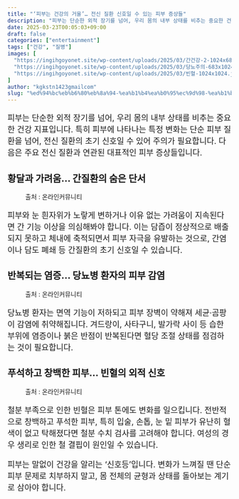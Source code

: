 ```yaml
---
title: "‘피부는 건강의 거울’… 전신 질환 신호일 수 있는 피부 증상들"
description: "피부는 단순한 외적 장기를 넘어, 우리 몸의 내부 상태를 비추는 중요한 건강 지표입니다. 특히 피부에 나타나는 특정 변화는 단순 피부 질환을 넘어, 전신 질환의 초기 신호일 수 있어 주의가 필요합니다. 다음은 주요 전신 질환과 연관된 대표적인 피부 증상들입니다."
date: 2025-03-23T00:05:03+09:00
draft: false
categories: ["entertainment"]
tags: ["건강", "질병"]
images: [
  "https://ingihgoyonet.site/wp-content/uploads/2025/03/간건강-2-1024x683.jpg"
  "https://ingihgoyonet.site/wp-content/uploads/2025/03/당뇨주의-683x1024.jpg"
  "https://ingihgoyonet.site/wp-content/uploads/2025/03/빈혈-1024x1024.jpg"
]
author: "kgkstn1423gmailcom"
slug: "%ed%94%bc%eb%b6%80%eb%8a%94-%ea%b1%b4%ea%b0%95%ec%9d%98-%ea%b1%b0%ec%9a%b8-%ec%a0%84%ec%8b%a0-%ec%a7%88%ed%99%98-%ec%8b%a0%ed%98%b8%ec%9d%bc-%ec%88%98-%ec%9e%88%eb%8a%94"
---
```


<p style="font-size:18px">피부는 단순한 외적 장기를 넘어, 우리 몸의 내부 상태를 비추는 중요한 건강 지표입니다. 특히 피부에 나타나는 특정 변화는 단순 피부 질환을 넘어, 전신 질환의 초기 신호일 수 있어 주의가 필요합니다. 다음은 주요 전신 질환과 연관된 대표적인 피부 증상들입니다.</p> <h2 >황달과 가려움… 간질환의 숨은 단서</h2> <figure ><img src="https://ingihgoyonet.site/wp-content/uploads/2025/03/간건강-2-1024x683.jpg" alt="" style="aspect-ratio:16/9;object-fit:cover"/><figcaption >출처 : 온라인커뮤니티</figcaption></figure> <p style="font-size:18px">피부와 눈 흰자위가 노랗게 변하거나 이유 없는 가려움이 지속된다면 간 기능 이상을 의심해봐야 합니다. 이는 담즙이 정상적으로 배출되지 못하고 체내에 축적되면서 피부 자극을 유발하는 것으로, 간염이나 담도 폐쇄 등 간질환의 초기 신호일 수 있습니다.</p> <h2 >반복되는 염증… 당뇨병 환자의 피부 감염</h2> <figure ><img src="https://ingihgoyonet.site/wp-content/uploads/2025/03/당뇨주의-683x1024.jpg" alt="" style="aspect-ratio:16/9;object-fit:cover"/><figcaption >출처 : 온라인커뮤니티</figcaption></figure> <p style="font-size:18px">당뇨병 환자는 면역 기능이 저하되고 피부 장벽이 약해져 세균·곰팡이 감염에 취약해집니다. 겨드랑이, 사타구니, 발가락 사이 등 습한 부위에 염증이나 붉은 반점이 반복된다면 혈당 조절 상태를 점검하는 것이 필요합니다.</p> <h2 >푸석하고 창백한 피부… 빈혈의 외적 신호</h2> <figure ><img src="https://ingihgoyonet.site/wp-content/uploads/2025/03/빈혈-1024x1024.jpg" alt="" style="aspect-ratio:16/9;object-fit:cover"/><figcaption >출처 : 온라인커뮤니티</figcaption></figure> <p style="font-size:18px">철분 부족으로 인한 빈혈은 피부 톤에도 변화를 일으킵니다. 전반적으로 창백하고 푸석한 피부, 특히 입술, 손톱, 눈 밑 피부가 유난히 혈색이 없고 탁해졌다면 철분 수치 검사를 고려해야 합니다. 여성의 경우 생리로 인한 철 결핍이 원인일 수 있습니다.</p> <p style="font-size:18px">피부는 말없이 건강을 알리는 ‘신호등’입니다. 변화가 느껴질 땐 단순 피부 문제로 치부하지 말고, 몸 전체의 균형과 상태를 돌아보는 계기로 삼아야 합니다.</p>